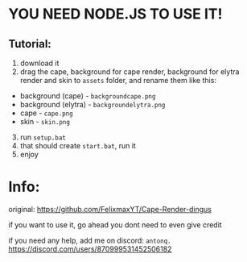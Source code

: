 # YOU NEED NODE.JS TO USE IT!
## Tutorial:
1. download it
2. drag the cape, background for cape render, background for elytra render and skin to `assets` folder, and rename them like this:
- background (cape) - `backgroundcape.png`
- background (elytra) - `backgroundelytra.png`
- cape - `cape.png`
- skin - `skin.png`
3. run `setup.bat`
4. that should create `start.bat`, run it
5. enjoy

# Info:
original: https://github.com/FelixmaxYT/Cape-Render-dingus

if you want to use it, go ahead you dont need to even give credit

if you need any help, add me on discord: `antonq.`
https://discord.com/users/870999531452506182
